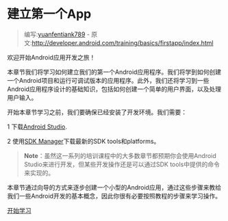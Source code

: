# 建立第一个App

> 编写:[yuanfentiank789](https://github.com/yuanfentiank789) - 原文:<http://developer.android.com/training/basics/firstapp/index.html>

欢迎开始Android应用开发之旅！

本章节我们将学习如何建立我们的第一个Android应用程序。我们将学到如何创建一个Android项目和运行可调试版本的应用程序。此外，我们还将学习到一些Android应用程序设计的基础知识，包括如何创建一个简单的用户界面，以及处理用户输入。

开始本章节学习之前，我们要确保已经安装了开发环境。我们需要：

1 下载[Android Studio](http://developer.android.com/sdk/index.html).

2 使用[SDK Manager](http://developer.android.com/tools/help/sdk-manager.html)下载最新的SDK tools和platforms。

> **Note**：虽然这一系列的培训课程中的大多数章节都预期你会使用Android Studio来进行开发，但某些开发操作还是可以通过SDK tools中提供的命令来实现的。

本章节通过向导的方式来逐步创建一个小型的Android应用，通过这些步骤来教给我们一些Android开发的基本概念，因此你很有必要按照教程的步骤来学习操作。

[开始学习](creating-project.html)
